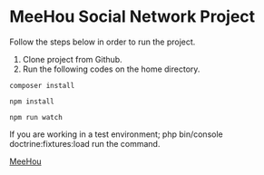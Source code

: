 # MeeHou Social Network Project

Follow the steps below in order to run the project.
1. Clone project from Github. 
2. Run the following codes on the home directory.

`composer install`

`npm install`

`npm run watch`

If you are working in a test environment;
php bin/console doctrine:fixtures:load
run the command.

[MeeHou](https://www.meehou.app)
